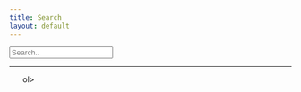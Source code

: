 ```yaml
---
title: Search
layout: default
---
```


<input id="in_Default" type="text" placeholder="Search.." name="search" autocomplete="off">
<hr/>
<ol id="results-container">ol>
<!-- script pointing to search.js -->
<script src="{{ site.baseurl }}/assets/js/search.js"></script>

<script>
var sjs = SimpleJekyllSearch({
searchInput: document.getElementById('in_Default'),
resultsContainer: document.getElementById('results-container'),
json: '{{ site.baseurl }}/search.json'
})
</script>
